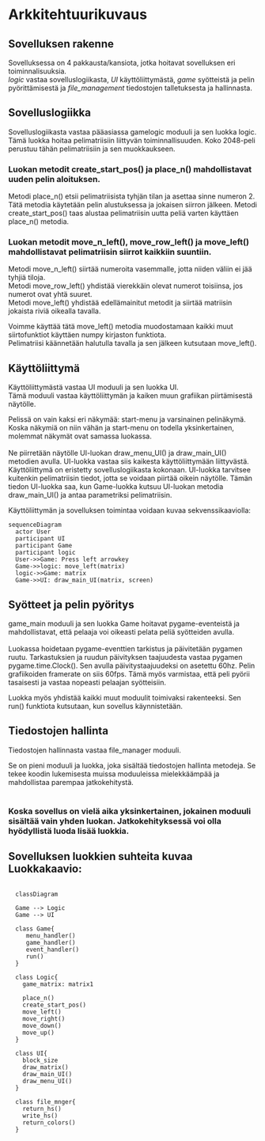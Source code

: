 # Arkkitehtuurikuvaus

## Sovelluksen rakenne

Sovelluksessa on 4 pakkausta/kansiota, jotka hoitavat sovelluksen eri toiminnalisuuksia.
<br/>
_logic_ vastaa sovelluslogiikasta, _UI_ käyttöliittymästä, _game_ syötteistä ja pelin pyörittämisestä ja _file_management_ tiedostojen talletuksesta ja hallinnasta.

## Sovelluslogiikka

Sovelluslogiikasta vastaa pääasiassa gamelogic moduuli ja sen luokka logic.
Tämä luokka hoitaa pelimatriisiin liittyvän toiminnallisuuden. Koko 2048-peli perustuu tähän pelimatriisiin ja sen muokkaukseen.

### Luokan metodit create_start_pos() ja place_n() mahdollistavat uuden pelin aloituksen. 

Metodi place_n() etsii pelimatriisista tyhjän tilan ja asettaa sinne numeron 2. Tätä metodia käytetään pelin alustuksessa ja jokaisen siirron jälkeen. Metodi create_start_pos() taas alustaa pelimatriisin uutta peliä varten käyttäen place_n() metodia.

### Luokan metodit move_n_left(), move_row_left() ja move_left() mahdollistavat pelimatriisin siirrot kaikkiin suuntiin.

Metodi move_n_left() siirtää numeroita vasemmalle, jotta niiden väliin ei jää tyhjiä tiloja.
<br/>
Metodi move_row_left() yhdistää vierekkäin olevat numerot toisiinsa, jos numerot ovat yhtä suuret.
<br/>
Metodi move_left() yhdistää edellämainitut metodit ja siirtää matriisin jokaista riviä oikealla tavalla.

Voimme käyttää tätä move_left() metodia muodostamaan kaikki muut siirtofunktiot käyttäen numpy kirjaston funktiota.
<br/>
Pelimatriisi käännetään halutulla tavalla ja sen jälkeen kutsutaan move_left().

## Käyttöliittymä

Käyttöliittymästä vastaa UI moduuli ja sen luokka UI.
</br>
Tämä moduuli vastaa käyttöliittymän ja kaiken muun grafiikan piirtämisestä näytölle.

Pelissä on vain kaksi eri näkymää: start-menu ja varsinainen pelinäkymä. Koska näkymiä on niin vähän ja start-menu on todella yksinkertainen, molemmat näkymät ovat samassa luokassa.
</br>
</br>
Ne piirretään näytölle UI-luokan draw_menu_UI() ja draw_main_UI() metodien avulla.
UI-luokka vastaa siis kaikesta käyttöliittymään liittyvästä. Käyttöliittymä on eristetty sovelluslogiikasta kokonaan. UI-luokka tarvitsee kuitenkin pelimatriisin tiedot, jotta se voidaan piirtää oikein näytölle. Tämän tiedon UI-luokka saa, kun Game-luokka kutsuu UI-luokan metodia draw_main_UI() ja antaa parametriksi pelimatriisin.

Käyttöliittymän ja sovelluksen toimintaa voidaan kuvaa sekvenssikaaviolla:

```mermaid
sequenceDiagram
  actor User
  participant UI
  participant Game
  participant logic
  User->>Game: Press left arrowkey
  Game->>logic: move_left(matrix)
  logic->>Game: matrix
  Game->>UI: draw_main_UI(matrix, screen)
```
  

## Syötteet ja pelin pyöritys

game_main moduuli ja sen luokka Game hoitavat pygame-eventeistä ja mahdollistavat, että pelaaja voi oikeasti pelata peliä syötteiden avulla.
<br/>
<br/>
Luokassa hoidetaan pygame-eventtien tarkistus ja päivitetään pygamen ruutu. Tarkastuksien ja ruudun päivityksen taajuudesta vastaa pygamen pygame.time.Clock(). Sen avulla päivitystaajuudeksi on asetettu 60hz. Pelin grafiikoiden framerate on siis 60fps. Tämä myös varmistaa, että peli pyörii tasaisesti ja vastaa nopeasti pelaajan syötteisiin.

Luokka myös yhdistää kaikki muut moduulit toimivaksi rakenteeksi. Sen run() funktiota kutsutaan, kun sovellus käynnistetään.

## Tiedostojen hallinta

Tiedostojen hallinnasta vastaa file_manager moduuli.

Se on pieni moduuli ja luokka, joka sisältää tiedostojen hallinta metodeja. Se tekee koodin lukemisesta muissa moduuleissa mielekkäämpää ja mahdollistaa parempaa jatkokehitystä.
<br/>
<br/>
### Koska sovellus on vielä aika yksinkertainen, jokainen moduuli sisältää vain yhden luokan. Jatkokehityksessä voi olla hyödyllistä luoda lisää luokkia.

## Sovelluksen luokkien suhteita kuvaa Luokkakaavio:

```mermaid

  classDiagram
  
  Game --> Logic
  Game --> UI
  
  class Game{
     menu_handler()
     game_handler()
     event_handler()
     run()
  }
  
  class Logic{
    game_matrix: matrix1
    
    place_n()
    create_start_pos()
    move_left()
    move_right()
    move_down()
    move_up()
  }
  
  class UI{
    block_size
    draw_matrix()
    draw_main_UI()
    draw_menu_UI()
  }
  
  class file_mnger{
    return_hs()
    write_hs()
    return_colors()
  }

```

